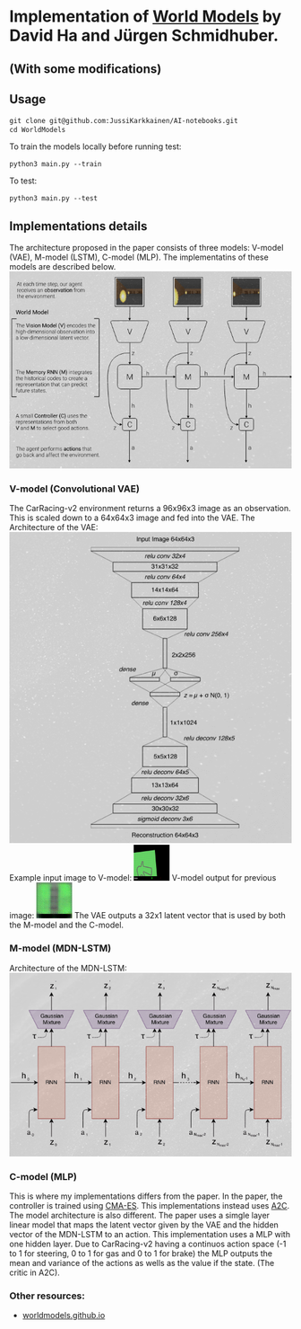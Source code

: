 # Implementation of [World Models](https://arxiv.org/abs/1803.10122) by David Ha and Jürgen Schmidhuber.
## (With some modifications)

## Usage
```
git clone git@github.com:JussiKarkkainen/AI-notebooks.git
cd WorldModels
```
To train the models locally before running test:
```
python3 main.py --train
```
To test:
```
python3 main.py --test
```

## Implementations details
The architecture proposed in the paper consists of three models: V-model (VAE), M-model (LSTM), C-model (MLP). The implementatins of these models are described below.
![The World Model Architecture](img/WorldModel.png)

### V-model (Convolutional VAE)
The CarRacing-v2 environment returns a 96x96x3 image as an observation. This is scaled down to a 64x64x3 image and fed into the VAE.
The Architecture of the VAE: ![VAE](img/VAE.png)
Example input image to V-model: ![Original image](img/vae_input.png)
V-model output for previous image: ![Vae output](img/vae_pred.png)
The VAE outputs a 32x1 latent vector that is used by both the M-model and the C-model.

### M-model (MDN-LSTM)
Architecture of the MDN-LSTM: ![LSTM](img/lstm.png)


### C-model (MLP)
This is where my implementations differs from the paper. In the paper, the controller is trained using [CMA-ES](https://en.wikipedia.org/wiki/CMA-ES).
This implementations instead uses [A2C](https://paperswithcode.com/method/a2c). The model architecture is also different. The paper uses a simgle layer
linear model that maps the latent vector given by the VAE and the hidden vector of the MDN-LSTM to an action. This implementation uses a MLP with one hidden layer.
Due to CarRacing-v2 having a continuos action space (-1 to 1 for steering, 0 to 1 for gas and 0 to 1 for brake) the MLP outputs the mean and variance of the actions
as wells as the value if the state. (The critic in A2C).


### Other resources:
- [worldmodels.github.io](https://worldmodels.github.io/)
